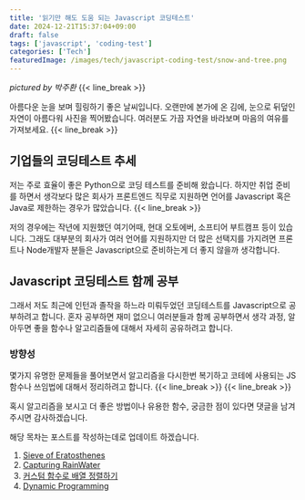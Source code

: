 ```yaml
---
title: '읽기만 해도 도움 되는 Javascript 코딩테스트'
date: 2024-12-21T15:37:04+09:00
draft: false
tags: ['javascript', 'coding-test']
categories: ['Tech']
featuredImage: /images/tech/javascript-coding-test/snow-and-tree.png
---
```


_pictured by 박주환_
{{< line_break >}}

아름다운 눈을 보며 힐링하기 좋은 날씨입니다. 오랜만에 본가에 온 김에, 눈으로 뒤덮인 자연이 아름다워 사진을 찍어봤습니다. 여러분도 가끔 자연을 바라보며 마음의 여유를 가져보세요.
{{< line_break >}}

## 기업들의 코딩테스트 추세

저는 주로 효율이 좋은 Python으로 코딩 테스트를 준비해 왔습니다. 하지만 취업 준비를 하면서 생각보다 많은 회사가 프론트엔드 직무로 지원하면 언어를 Javascript 혹은 Java로 제한하는 경우가 많았습니다.
{{< line_break >}}

저의 경우에는 작년에 지원했던 여기어때, 현대 오토에버, 소프티어 부트캠프 등이 있습니다. 그래도 대부분의 회사가 여러 언어를 지원하지만 더 많은 선택지를 가지려면 프론트나 Node개발자 분들은 Javascript으로 준비하는게 더 좋지 않을까 생각합니다.

## Javascript 코딩테스트 함께 공부

그래서 저도 최근에 인턴과 졸작을 하느라 미뤄두었던 코딩테스트를 Javascript으로 공부하려고 합니다. 혼자 공부하면 재미 없으니 여러분들과 함께 공부하면서 생각 과정, 알아두면 좋을 함수나 알고리즘들에 대해서 자세히 공유하려고 합니다.

### 방향성

몇가지 유명한 문제들을 풀어보면서 알고리즘을 다시한번 복기하고 코테에 사용되는 JS 함수나 쓰임법에 대해서 정리하려고 합니다.
{{< line_break >}}
{{< line_break >}}

혹시 알고리즘을 보시고 더 좋은 방법이나 유용한 함수, 궁금한 점이 있다면 댓글을 남겨주시면 감사하겠습니다.

해당 목차는 포스트를 작성하는데로 업데이트 하겠습니다.

1. [Sieve of Eratosthenes](https://jwanp.github.io/posts/sieve-of-eratosthenes/)
2. [Capturing RainWater](https://jwanp.github.io/posts/capturing-rainwater/)
3. [커스텀 함수로 배열 정렬하기](https://jwanp.github.io/posts/%EC%BB%A4%EC%8A%A4%ED%85%80-%ED%95%A8%EC%88%98%EB%A1%9C-%EB%B0%B0%EC%97%B4-%EC%A0%95%EB%A0%AC%ED%95%98%EA%B8%B0/)
4. [Dynamic Programming](https://jwanp.github.io/posts/dynamic-programming/)
